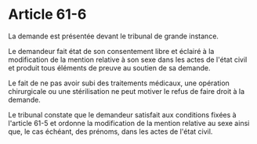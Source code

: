 # Article 61-6

<p align='left'>La demande est présentée devant le tribunal de grande instance.</p><p>Le demandeur fait état de son consentement libre et éclairé à la modification de la mention relative à son sexe dans les actes de l'état civil et produit tous éléments de preuve au soutien de sa demande.</p><p>Le fait de ne pas avoir subi des traitements médicaux, une opération chirurgicale ou une stérilisation ne peut motiver le refus de faire droit à la demande.</p><p>Le tribunal constate que le demandeur satisfait aux conditions fixées à l'article 61-5 et ordonne la modification de la mention relative au sexe ainsi que, le cas échéant, des prénoms, dans les actes de l'état civil.</p>